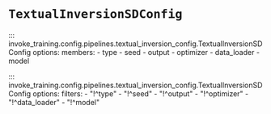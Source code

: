 # `TextualInversionSDConfig`

<!-- To control the member order, we first list out the members whose order we care about, then we list the rest. -->
::: invoke_training.config.pipelines.textual_inversion_config.TextualInversionSDConfig
    options:
      members:
      - type
      - seed
      - output
      - optimizer
      - data_loader
      - model

::: invoke_training.config.pipelines.textual_inversion_config.TextualInversionSDConfig
    options:
      filters:
      - "!^type"
      - "!^seed"
      - "!^output"
      - "!^optimizer"
      - "!^data_loader"
      - "!^model"
